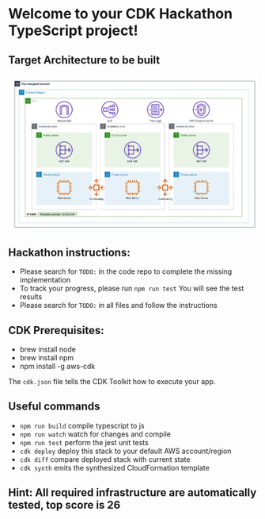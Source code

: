 # Welcome to your CDK Hackathon TypeScript project!

## Target Architecture to be built
![title](resources/DesiredArchitecture.png)

## Hackathon instructions:
- Please search for `TODO:` in the code repo to complete the missing implementation
- To track your progress, please run `npm run test` You will see the test results
- Please search for `TODO:` in all files and follow the instructions

## CDK Prerequisites:
- brew install node
- brew install npm
- npm install -g aws-cdk


The `cdk.json` file tells the CDK Toolkit how to execute your app.

## Useful commands

 * `npm run build`   compile typescript to js
 * `npm run watch`   watch for changes and compile
 * `npm run test`    perform the jest unit tests
 * `cdk deploy`      deploy this stack to your default AWS account/region
 * `cdk diff`        compare deployed stack with current state
 * `cdk synth`       emits the synthesized CloudFormation template

## Hint: All required infrastructure are automatically tested, top score is 26

